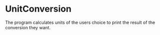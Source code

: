 # UnitConversion
The program calculates units of the users choice to print the result of the conversion they want.
